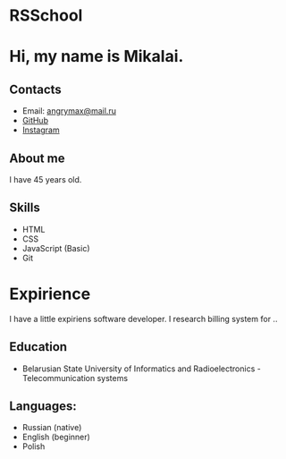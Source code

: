 # RSSchool

# Hi, my name is Mikalai.

## Contacts

+ Email: angrymax@mail.ru
+ [GitHub](https://github.com/angMakc)
+ [Instagram](https://www.instagram.com/amakc22/)

## About me


I have 45 years old. 

## Skills

+ HTML
+ CSS
+ JavaScript (Basic)
+ Git

# Expirience

I have a little expiriens software developer. 
I research billing system for ..


## Education
+  Belarusian State University of Informatics and Radioelectronics - Telecommunication systems

## Languages:

+ Russian (native)
+ English (beginner)
+ Polish 